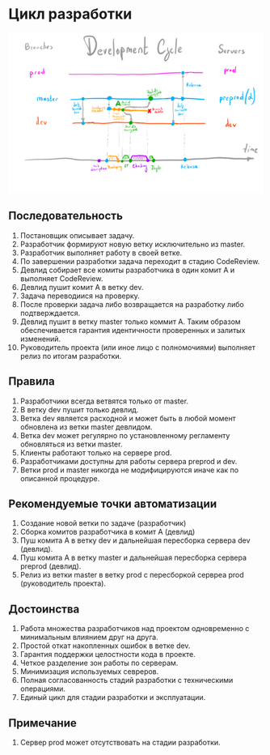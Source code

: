# Цикл разработки

![Development Cycle](https://github.com/johnthesmith/scraps/blob/main/images/DevelopmentCycle.png)

## Последовательность
1. Постановщик описывает задачу.
0. Разработчик формируют новую ветку исключительно из master.
0. Разработчик выполняет работу в своей ветке.
0. По завершении разработки задача переходит в стадию CodeReview.
0. Девлид собирает все комиты разработчика в один комит A и выполняет CodeReview.
0. Девлид пушит комит А в ветку dev.
0. Задача переводиися на проверку.
0. После проверки задача либо возвращается на разработку либо подтверждается.
0. Девлид пушит в ветку master только коммит A. Таким образом обеспечивается гарантия идентичности проверенных и залитых изменений.
0. Руководитель проекта (или иное лицо с полномочиями) выполняет релиз по итогам разработки.

## Правила
1. Разработчики всегда ветвятся только от master.
0. В ветку dev пушит только девлид.
0. Ветка dev является расходной и может быть в любой момент обновлена из ветки master девлидом.
0. Ветка dev может регулярно по установленному регламенту обновляться из ветки master.
0. Клиенты работают только на сервере prod.
0. Разработчиками доступны для работы сервера preprod и dev.
0. Ветки prod и master никогда не модифицируются иначе как по описанной процедуре.

## Рекомендуемые точки автоматизации
1. Создание новой ветки по задаче (разработчик)
0. Сборка комитов разработчика в комит A (девлид)
0. Пуш комита А в ветку dev и дальнейшая пересборка сервера dev (девлид).
0. Пуш комита А в ветку master и дальнейшая пересборка сервера preprod (девлид).
0. Релиз из ветки master в ветку prod с пересборкой сервреа prod (руководитель проекта).

## Достоинства
1. Работа множества разработчиков над проектом одновременно с минимальным влиянием друг на друга.
0. Простой откат накопленных ошибок в ветке dev.
0. Гарантия поддержки целостности кода в проекте.
0. Четкое разделение зон работы по серверам.
0. Минимизация используемых севреров.
0. Полная согласованность стадий разработки с техническими операциями.
0. Единый цикл для стадии разработки и эксплуатации.

## Примечание
1. Сервер prod может отсутствовать на стадии разработки.
